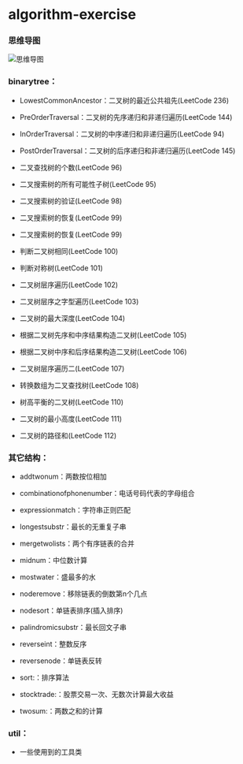 # algorithm-exercise

### 思维导图
![思维导图](../master/img/algorithm.jpeg "思维导图")

### binarytree：

  * LowestCommonAncestor：二叉树的最近公共祖先(LeetCode 236)

  * PreOrderTraversal：二叉树的先序递归和非递归遍历(LeetCode 144)

  * InOrderTraversal：二叉树的中序递归和非递归遍历(LeetCode 94)

  * PostOrderTraversal：二叉树的后序递归和非递归遍历(LeetCode 145)

  * 二叉查找树的个数(LeetCode 96)

  * 二叉搜索树的所有可能性子树(LeetCode 95)

  * 二叉搜索树的验证(LeetCode 98)

  * 二叉搜索树的恢复(LeetCode 99)

  * 二叉搜索树的恢复(LeetCode 99)

  * 判断二叉树相同(LeetCode 100)

  * 判断对称树(LeetCode 101)

  * 二叉树层序遍历(LeetCode 102)

  * 二叉树层序之字型遍历(LeetCode 103)

  * 二叉树的最大深度(LeetCode 104)

  * 根据二叉树先序和中序结果构造二叉树(LeetCode 105)

  * 根据二叉树中序和后序结果构造二叉树(LeetCode 106)

  * 二叉树层序遍历二(LeetCode 107)

  * 转换数组为二叉查找树(LeetCode 108)

  * 树高平衡的二叉树(LeetCode 110)

  * 二叉树的最小高度(LeetCode 111)

  * 二叉树的路径和(LeetCode 112)


### 其它结构：
  * addtwonum：两数按位相加

  * combinationofphonenumber：电话号码代表的字母组合

  * expressionmatch：字符串正则匹配

  * longestsubstr：最长的无重复子串

  * mergetwolists：两个有序链表的合并

  * midnum：中位数计算

  * mostwater：盛最多的水

  * noderemove：移除链表的倒数第n个几点

  * nodesort：单链表排序(插入排序)

  * palindromicsubstr：最长回文子串

  * reverseint：整数反序

  * reversenode：单链表反转

  * sort:：排序算法

  * stocktrade:：股票交易一次、无数次计算最大收益

  * twosum:：两数之和的计算


### util：

  * 一些使用到的工具类
